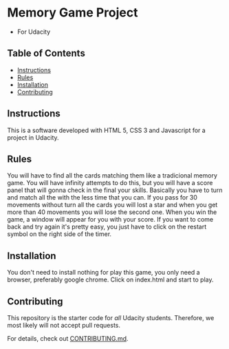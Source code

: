 # Memory Game Project

- For Udacity

## Table of Contents

* [Instructions](#instructions)
* [Rules](#rules)
* [Installation](#installation)
* [Contributing](#contributing)

## Instructions

This is a software developed with HTML 5, CSS 3 and Javascript for a project in Udacity.

## Rules

You will have to find all the cards matching them like a tradicional memory game. You will have infinity attempts to
do this, but you will have a score panel that will gonna check in the final your skills. Basically you have to turn 
and match all the with the less time that you can. If you pass for 30 movements without turn all the cards you will lost a star and when you get more than 40 movements you will lose the second one. When you win the game, a window will appear for you with your score. If you want to come back and try again it's pretty easy, you just have to click on the restart symbol on the right side of the timer. 

## Installation

You don't need to install nothing for play this game, you only need a browser, preferably google chrome. Click on
index.html and start to play.

## Contributing

This repository is the starter code for _all_ Udacity students. Therefore, we most likely will not accept pull requests.

For details, check out [CONTRIBUTING.md](CONTRIBUTING.md).
